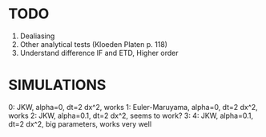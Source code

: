 # TODO

1. Dealiasing
2. Other analytical tests (Kloeden Platen p. 118)
3. Understand difference IF and ETD, Higher order

# SIMULATIONS

0: JKW, alpha=0, dt=2 dx^2, works
1: Euler-Maruyama, alpha=0, dt=2 dx^2, works
2: JKW, alpha=0.1, dt=2 dx^2, seems to work?
3:
4: JKW, alpha=0.1, dt=2 dx^2, big parameters, works very well
